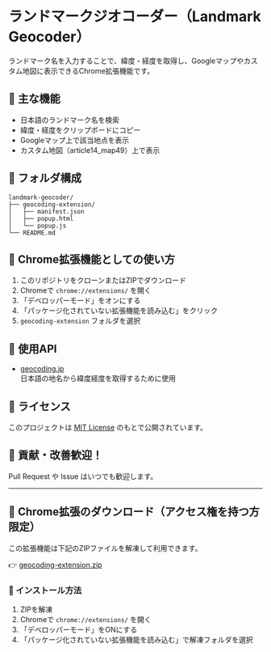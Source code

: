 # ランドマークジオコーダー（Landmark Geocoder）

ランドマーク名を入力することで、緯度・経度を取得し、Googleマップやカスタム地図に表示できるChrome拡張機能です。

## 🧩 主な機能

- 日本語のランドマーク名を検索
- 緯度・経度をクリップボードにコピー
- Googleマップ上で該当地点を表示
- カスタム地図（article14_map49）上で表示

## 📁 フォルダ構成

```
landmark-geocoder/
├── geocoding-extension/
│   ├── manifest.json
│   ├── popup.html
│   └── popup.js
└── README.md
```

## 🔧 Chrome拡張機能としての使い方

1. このリポジトリをクローンまたはZIPでダウンロード
2. Chromeで `chrome://extensions/` を開く
3. 「デベロッパーモード」をオンにする
4. 「パッケージ化されていない拡張機能を読み込む」をクリック
5. `geocoding-extension` フォルダを選択

## 🔗 使用API

- [geocoding.jp](https://www.geocoding.jp/)  
  日本語の地名から緯度経度を取得するために使用

## 📝 ライセンス

このプロジェクトは [MIT License](LICENSE) のもとで公開されています。

## 🙌 貢献・改善歓迎！

Pull Request や Issue はいつでも歓迎します。

---

## 🔽 Chrome拡張のダウンロード（アクセス権を持つ方限定）

この拡張機能は下記のZIPファイルを解凍して利用できます。

👉 [geocoding-extension.zip](https://github.com/NaohikoMuramatsu2025/landmark-geocoder/blob/main/geocoding-extension.zip)

### 🧭 インストール方法

1. ZIPを解凍
2. Chromeで `chrome://extensions/` を開く
3. 「デベロッパーモード」をONにする
4. 「パッケージ化されていない拡張機能を読み込む」で解凍フォルダを選択

